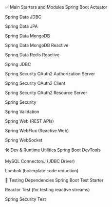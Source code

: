 ✅ Main Starters and Modules
Spring Boot Actuator

Spring Data JDBC

Spring Data JPA

Spring Data MongoDB

Spring Data MongoDB Reactive

Spring Data Redis Reactive

Spring JDBC

Spring Security OAuth2 Authorization Server

Spring Security OAuth2 Client

Spring Security OAuth2 Resource Server

Spring Security

Spring Validation

Spring Web (REST APIs)

Spring WebFlux (Reactive Web)

Spring WebSocket

🛠 Dev & Runtime Utilities
Spring Boot DevTools

MySQL Connector/J (JDBC Driver)

Lombok (boilerplate code reduction)

🧪 Testing Dependencies
Spring Boot Test Starter

Reactor Test (for testing reactive streams)

Spring Security Test
